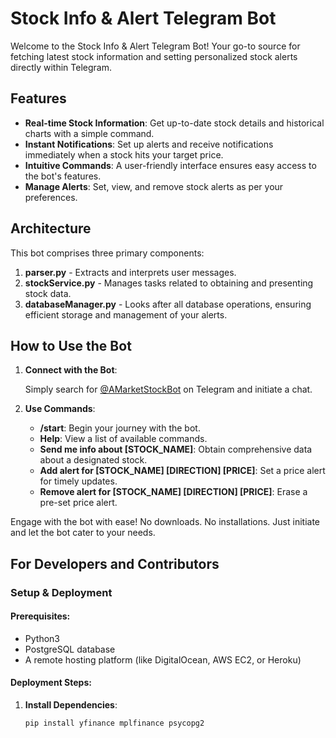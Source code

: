 # Stock Info & Alert Telegram Bot

Welcome to the Stock Info & Alert Telegram Bot! Your go-to source for fetching latest stock information and setting personalized stock alerts directly within Telegram.

## Features

- **Real-time Stock Information**: Get up-to-date stock details and historical charts with a simple command.
- **Instant Notifications**: Set up alerts and receive notifications immediately when a stock hits your target price.
- **Intuitive Commands**: A user-friendly interface ensures easy access to the bot's features.
- **Manage Alerts**: Set, view, and remove stock alerts as per your preferences.

## Architecture

This bot comprises three primary components:

1. **parser.py** - Extracts and interprets user messages.
2. **stockService.py** - Manages tasks related to obtaining and presenting stock data.
3. **databaseManager.py** - Looks after all database operations, ensuring efficient storage and management of your alerts.

## How to Use the Bot

1. **Connect with the Bot**: 
   
   Simply search for [@AMarketStockBot](https://t.me/AMarketStockBot) on Telegram and initiate a chat.

2. **Use Commands**:
   
   - **/start**: Begin your journey with the bot.
   - **Help**: View a list of available commands.
   - **Send me info about [STOCK_NAME]**: Obtain comprehensive data about a designated stock.
   - **Add alert for [STOCK_NAME] [DIRECTION] [PRICE]**: Set a price alert for timely updates.
   - **Remove alert for [STOCK_NAME] [DIRECTION] [PRICE]**: Erase a pre-set price alert.

Engage with the bot with ease! No downloads. No installations. Just initiate and let the bot cater to your needs.

## For Developers and Contributors

### Setup & Deployment

#### Prerequisites:

- Python3
- PostgreSQL database
- A remote hosting platform (like DigitalOcean, AWS EC2, or Heroku)

#### Deployment Steps:

1. **Install Dependencies**:
   
   ```bash
   pip install yfinance mplfinance psycopg2
